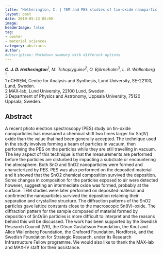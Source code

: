 ```yaml
---
title: "Hetherington, C. | TEM and PES studies of tin-oxide nanoparticles in a beam and after deposition on a substrate"
layout: post
date: 2019-05-23 08:00
image:
headerImage: false
tag:
- poster
- material sciences
category: abstracts
author:
#description: Markdown summary with different options
---
```


_**C. J. D. Hetherington**<sup>1</sup>, M. Tchaplyguine<sup>2</sup>,  O. Björneholm<sup>3</sup>,  L. R. Wallenberg <sup>1</sup>_.<br/>
1 nCHREM, Centre  for Analysis and Synthesis, Lund University, SE-22100, Lund, Sweden.<br/>
2 MAX-lab,  Lund University, 22100 Lund, Sweden.<br/>
3 Department of Physics and Astronomy, Uppsala University, 75120 Uppsala, Sweden.<br/>


## Abstract

A recent photo electron spectroscopy (PES) study on tin-oxide nanoparticles has measured a chemical shift two times larger for Sn(IV) oxide than the value that had been generally accepted.  The technique used in the study involves forming a beam of particles in vacuum, then performing the PES on the particles while they are still travelling in vacuum.  The key aspect of this technique is that the measurements are performed before the particles are disturbed by impacting a substrate or encountering the atmosphere. Both SnO and SnO2 nanoparticles were formed and characterized by PES. PES was also performed on the deposited material and it showed that the SnO2 chemical composition survived the deposition. Some changes in composition for the particles exposed to air were detected however, suggesting an intermediate oxide was formed, probably at the surface. TEM studies were later performed on deposited material and confirmed the nanoparticles survived the deposition retaining their separation and crystalline structure. The diffraction patterns of the SnO2 particles gave lattice constants close to the macroscopic Sn(IV)-oxide.   The diffraction pattern for the sample composed of material formed by deposition of SnO/Sn particles is more difficult to interpret and the reasons behind this will be discussed.  The work has been supported by the Swedish Research Council (VR), the Göran Gustafsson Foundation, the Knut and Alice Wallenberg Foundation, the Crafoord Foundation, Nordforsk, and the Swedish Foundation for Strategic Research, under its Research Infrastructure Fellow programme. We would also like to thank the MAX-lab and MAX-IV staff for their assistance.<br/>
